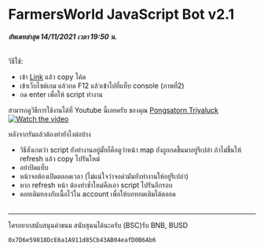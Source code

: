 # FarmersWorld JavaScript Bot v2.1

###### **อัพเดทล่าสุด 14/11/2021 เวลา 19:50 น.**


วิธีใช้:
- เข้า [Link](https://github.com/supphawit/farmersworld_bot/blob/main/farmersworld_bot.js) แล้ว copy โค้ด 
- เข้าเว็บไซต์เกม แล้วกด F12 แล้วเข้าไปที่แท็บ console (ภาพที่2)
- กด enter เพื่อให้ script ทำงาน

สามารถดูวิธีการใช้งานได้ที่ Youtube นี้เลยครับ ของคุณ [Pongsatorn Triyaluck](https://www.youtube.com/channel/UCrq1QcIv-wRAaHcndns5zYA) <br/>
[![Watch the video](https://img.youtube.com/vi/HNSawTnrbMI/0.jpg)](https://www.youtube.com/watch?v=HNSawTnrbMI)

หลังจากรันแล้วต้องทำยังไงต่อบ้าง
- วิธีสังเกตว่า script ยังทำงานอยู่มั้ยก็คือดูว่าหน้า map ยังถูกกดขึ้นมาอยู่รึเปล่า ถ้าไม่ขึ้นให้ refresh แล้ว copy ไปรันใหม่
- อย่าปิดแท็บ
- หน้าจอต้องเปิดตลอดเวลา (ไม่แน่ใจว่าจอดำมันยังทำงานให้อยู่รึเปล่า)
- หาก refresh หน้า ต้องทำซ้ำใหม่คือเอา script ไปรันอีกรอบ
- คอยเติมทองกับเนื้อไว้ใน account เพื่อให้บอทกดเติมได้ตลอด
<br/><br/>
---
ใครอยากสนับสนุนค่าขนม สนับสุนนได้นะครับ (BSC)รับ BNB, BUSD 
```
0x7D6e59818DcE6a1A911d85Cb43AB04eafD0B6Ab6
```
